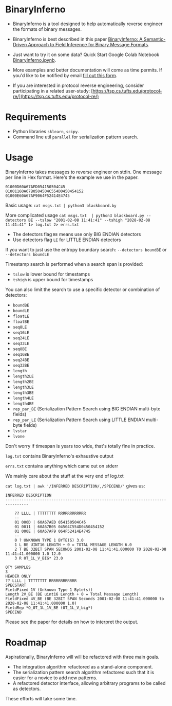 # BinaryInferno

* BinaryInferno is a tool designed to help automatically reverse engineer the formats of binary messages. 

* BinaryInferno is best described in this paper [BinaryInferno: A Semantic-Driven Approach to Field Inference for Binary Message Formats](https://github.com/binaryinferno/binaryinferno/blob/main/BinaryInferno2023Chandler.pdf).

* Just want to try it on some data?  Quick Start Google Colab Notebook [BinaryInferno.ipynb](https://github.com/binaryinferno/binaryinferno/blob/main/BinaryInferno.ipynb).

* More examples and better documentation will come as time permits. If you'd like to be notified by email [fill out this form](https://forms.gle/xH3rPyn7GvfSm2pL7).

* If you are interested in protocol reverse engineering, consider participating in a related user-study: [https://tsp.cs.tufts.edu/protocol-re/](https://tsp.cs.tufts.edu/protocol-re/)

# Requirements

* Python libraries `sklearn`, `scipy`.
* Command line util `parallel` for serialization pattern search.
 
# Usage 

BinaryInferno takes messages to reverse engineer on stdin. One message per line in Hex format.  Here's the example we use in the paper.

```
01000D60A67AED054150504C45
01001160A67B0504504C554D0450454152
01000E60A67AF9064F52414E4745
```
Basic usage: `cat msgs.txt | python3 blackboard.by`

More complicated usage `cat msgs.txt  | python3 blackboard.py --detectors BE --tslow "2001-02-08 11:41:41" --tshigh "2028-02-08 11:41:41" 1> log.txt 2> errs.txt`


* The detectors flag `BE` means use only BIG ENDIAN detectors
* Use detectors flag `LE` for LITTLE ENDIAN detectors

If you want to just use the entropy boundary search: `--detectors boundBE` or `--detectors boundLE`

Timestamp search is performed when a search span is provided:
* `tslow` is lower bound for timestamps
* `tshigh` is upper bound for timestamps 

You can also limit the search to use a specific detector or combination of detectors:

* `boundBE`
* `boundLE`
* `floatLE`
* `floatBE`
* `seq8LE`
* `seq16LE`
* `seq24LE`
* `seq32LE`
* `seq8BE`
* `seq16BE`
* `seq24BE`
* `seq32BE`
* `length`
* `length2LE`
* `length2BE`
* `length3LE`
* `length3BE`
* `length4LE`
* `length4BE`
* `rep_par_BE` (Serialization Pattern Search using BIG ENDIAN multi-byte fields)
* `rep_par_LE` (Serialization Pattern Search using LITTLE ENDIAN multi-byte fields)
* `lvstar`
* `lvone`

Don't worry if timespan is years too wide, that's totally fine in practice.

`log.txt` contains BinaryInferno's exhaustive output

`errs.txt` contains anything which came out on stderr

We mainly care about the stuff at the very end of log.txt

`cat log.txt | awk '/INFERRED DESCRIPTION/,/SPECEND/'` gives us:

```
INFERRED DESCRIPTION
--------------------------------------------------------------------------------

	?? LLLL | TTTTTTTT RRRRRRRRRRRR
	--
	01 000D | 60A67AED 054150504C45
	01 0011 | 60A67B05 04504C554D0450454152
	01 000E | 60A67AF9 064F52414E4745
	--
	0 ? UNKNOWN TYPE 1 BYTE(S) 3.0
	1 L BE UINT16 LENGTH + 0 = TOTAL MESSAGE LENGTH 6.0
	2 T BE 32BIT SPAN SECONDS 2001-02-08 11:41:41.000000 TO 2028-02-08 11:41:41.000000 1.0 12.0
	3 R 0T_1L_V_BIG* 23.0

QTY SAMPLES
3
HEADER ONLY
?? LLLL | TTTTTTTT RRRRRRRRRRRR
SPECSTART
FieldFixed 1V (Unknown Type 1 Byte(s))
Length 2V_BE (BE uint16 Length + 0 = Total Message Length)
FieldFixed 4V_BE (BE 32BIT SPAN Seconds 2001-02-08 11:41:41.000000 to 2028-02-08 11:41:41.000000 1.0)
FieldRep *Q_0T_1L_1V_BE (0T_1L_V_big*)
SPECEND
```

Please see the paper for details on how to interpret the output. 

# Roadmap

Aspirationally, BinaryInferno will will be refactored with three main goals.

* The integration algorithm refactored as a stand-alone component.
* The serialization pattern search algorithm refactored such that it is easier for a novice to add new patterns.
* A refactored detector interface, allowing arbitrary programs to be called as detectors. 

These efforts will take some time.

